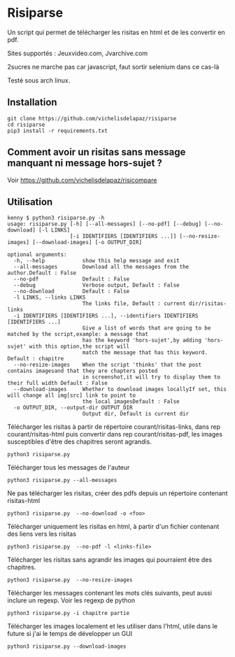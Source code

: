 # Risiparse

Un script qui permet de télécharger les risitas en html et de les convertir en pdf.

Sites supportés : Jeuxvideo.com, Jvarchive.com

2sucres ne marche pas car javascript, faut sortir selenium dans ce cas-là

Testé sous arch linux.

## Installation

```
git clone https://github.com/vichelisdelapaz/risiparse
cd risiparse
pip3 install -r requirements.txt
```

## Comment avoir un risitas sans message manquant ni message hors-sujet ?

Voir https://github.com/vichelisdelapaz/risicompare

## Utilisation

```
kenny $ python3 risiparse.py -h
usage: risiparse.py [-h] [--all-messages] [--no-pdf] [--debug] [--no-download] [-l LINKS]
                    [-i IDENTIFIERS [IDENTIFIERS ...]] [--no-resize-images] [--download-images] [-o OUTPUT_DIR]

optional arguments:
  -h, --help            show this help message and exit
  --all-messages        Download all the messages from the author.Default : False
  --no-pdf              Default : False
  --debug               Verbose output, Default : False
  --no-download         Default : False
  -l LINKS, --links LINKS
                        The links file, Default : current dir/risitas-links
  -i IDENTIFIERS [IDENTIFIERS ...], --identifiers IDENTIFIERS [IDENTIFIERS ...]
                        Give a list of words that are going to be matched by the script,example: a message that
                        has the keyword 'hors-sujet',by adding 'hors-sujet' with this option,the script will
                        match the message that has this keyword. Default : chapitre
  --no-resize-images    When the script 'thinks' that the post contains imagesand that they are chapters posted
                        in screenshot,it will try to display them to their full width Default : False
  --download-images     Whether to download images locallyIf set, this will change all img[src] link to point to
                        the local imagesDefault : False
  -o OUTPUT_DIR, --output-dir OUTPUT_DIR
                        Output dir, Default is current dir
```

Télécharger les risitas à partir de répertoire courant/risitas-links, dans rep courant/risitas-html puis convertir dans rep courant/risitas-pdf, les images susceptibles d'être des chapitres seront agrandis.

```
python3 risiparse.py
```

Télécharger tous les messages de l'auteur

```
python3 risiparse.py --all-messages
```

Ne pas télécharger les risitas, créer des pdfs depuis un répertoire contenant risitas-html

```
python3 risiparse.py  --no-download -o <foo>
```

Télécharger uniquement les risitas en html, à partir d'un fichier contenant des liens vers les risitas

```
python3 risiparse.py  --no-pdf -l <links-file>
```

Télécharger les risitas sans agrandir les images qui pourraient être des chapitres.

```
python3 risiparse.py  --no-resize-images
```

Télécharger les messages contenant les mots clés suivants,
peut aussi inclure un regexp. Voir les regexp de python

```
python3 risiparse.py -i chapitre partie
```

Télécharger les images localement et les utiliser dans l'html, utile dans le future
si j'ai le temps de développer un GUI

```
python3 risiparse.py --download-images
```
